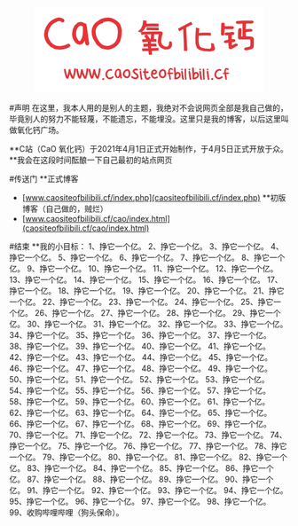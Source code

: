 <p align="center">
<img src="/cao/title.png" alt="C site"/>
</p>

#声明
在这里，我本人用的是别人的主题，我绝对不会说网页全部是我自己做的，毕竟别人的努力不能轻蔑，不能遗忘，不能埋没。这里只是我的博客，以后这里叫做氧化钙广场。

**C站（CaO 氧化钙）于2021年4月1日正式开始制作，于4月5日正式开放于众。
**我会在这段时间酝酿一下自己最初的站点网页

#传送门
**正式博客
- [www.caositeofbilibili.cf/index.php](caositeofbilibili.cf/index.php)
**初版博客（自己做的，贼烂）
- [www.caositeofbilibili.cf/cao/index.html](caositeofbilibili.cf/cao/index.html)

#结束
**我的小目标：
1、挣它一个亿。
2、挣它一个亿。
3、挣它一个亿。
4、挣它一个亿。
5、挣它一个亿。
6、挣它一个亿。
7、挣它一个亿。
8、挣它一个亿。
9、挣它一个亿。
10、挣它一个亿。
11、挣它一个亿。
12、挣它一个亿。
13、挣它一个亿。
14、挣它一个亿。
15、挣它一个亿。
16、挣它一个亿。
17、挣它一个亿。
18、挣它一个亿。
19、挣它一个亿。
20、挣它一个亿。
21、挣它一个亿。
22、挣它一个亿。
23、挣它一个亿。
24、挣它一个亿。
25、挣它一个亿。
26、挣它一个亿。
27、挣它一个亿。
28、挣它一个亿。
29、挣它一个亿。
30、挣它一个亿。
31、挣它一个亿。
32、挣它一个亿。
33、挣它一个亿。
34、挣它一个亿。
35、挣它一个亿。
36、挣它一个亿。
37、挣它一个亿。
38、挣它一个亿。
39、挣它一个亿。
40、挣它一个亿。
41、挣它一个亿。
42、挣它一个亿。
43、挣它一个亿。
44、挣它一个亿。
45、挣它一个亿。
46、挣它一个亿。
47、挣它一个亿。
48、挣它一个亿。
49、挣它一个亿。
50、挣它一个亿。
51、挣它一个亿。
52、挣它一个亿。
53、挣它一个亿。
54、挣它一个亿。
55、挣它一个亿。
56、挣它一个亿。
57、挣它一个亿。
58、挣它一个亿。
59、挣它一个亿。
60、挣它一个亿。
61、挣它一个亿。
62、挣它一个亿。
63、挣它一个亿。
64、挣它一个亿。
65、挣它一个亿。
66、挣它一个亿。
67、挣它一个亿。
68、挣它一个亿。
69、挣它一个亿。
70、挣它一个亿。
71、挣它一个亿。
72、挣它一个亿。
73、挣它一个亿。
74、挣它一个亿。
75、挣它一个亿。
76、挣它一个亿。
77、挣它一个亿。
78、挣它一个亿。
79、挣它一个亿。
80、挣它一个亿。
81、挣它一个亿。
82、挣它一个亿。
83、挣它一个亿。
84、挣它一个亿。
85、挣它一个亿。
86、挣它一个亿。
87、挣它一个亿。
88、挣它一个亿。
89、挣它一个亿。
90、挣它一个亿。
91、挣它一个亿。
92、挣它一个亿。
93、挣它一个亿。
94、挣它一个亿。
95、挣它一个亿。
96、挣它一个亿。
97、挣它一个亿。
98、挣它一个亿。
99、收购哔哩哔哩（狗头保命）。
